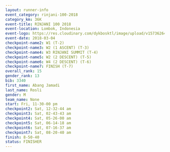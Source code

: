 ```yaml
---
layout: runner-info 
event_category: rinjani-100-2018 
category_km: 36K 
event-title: RINJANI 100 2018 
event-location: Lombok, Indonesia 
event-logo: https://res.cloudinary.com/dykbosktl/image/upload/v1573626435/Logo/Rinjani_eoufbh.png 
event-date: 2018-03-04 
checkpoint-name2: W1 (T-2) 
checkpoint-name3: W2 (1 ASCENT) (T-3) 
checkpoint-name4: W3 RINJANI SUMMIT (T-4) 
checkpoint-name5: W2 (2 DESCENT) (T-5) 
checkpoint-name6: W4 (2 DESCENT) (T-6) 
checkpoint-name7: FINISH (T-7) 
overall_rank: 15
gender_rank: 13
bib: 3340
first_name: Abang Jamadi
last_name: Rosli
gender: M
team_name: None
start: Fri, 11-30-00 pm
checkpoint2: Sat, 12-32-44 am
checkpoint3: Sat, 02-43-43 am
checkpoint4: Sat, 05-26-00 am
checkpoint5: Sat, 06-14-18 am
checkpoint6: Sat, 07-16-37 am
checkpoint7: Sat, 08-20-40 am
finish: 8-50-40
status: FINISHER
---
```

